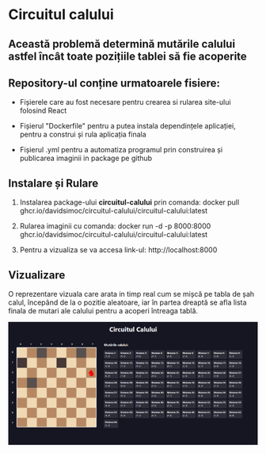 # Circuitul calului 

## Această problemă determină mutările calului astfel încât toate pozițiile tablei să fie acoperite

## Repository-ul conține urmatoarele fisiere: 

* Fișierele care au fost necesare pentru crearea si rularea site-ului folosind React

* Fișierul "Dockerfile" pentru a putea instala dependințele aplicației, pentru a construi și rula aplicația finala

* Fișierul .yml pentru a automatiza programul prin construirea și publicarea imaginii in package pe github 

## Instalare și Rulare

1. Instalarea package-ului **circuitul-calului** prin comanda: 
docker pull ghcr.io/davidsimoc/circuitul-calului/circuitul-calului:latest

2. Rularea imaginii cu comanda: docker run -d -p 8000:8000 ghcr.io/davidsimoc/circuitul-calului/circuitul-calului:latest

3. Pentru a vizualiza se va accesa link-ul: http://localhost:8000

## Vizualizare

O reprezentare vizuala care arata in timp real cum se mișcă pe tabla de șah calul, începând de la o pozitie aleatoare, iar în partea dreaptă se afla lista finala de mutari ale calului pentru a acoperi întreaga tablă.

![](image.png)